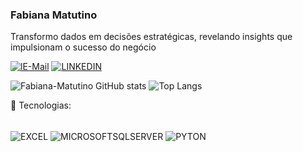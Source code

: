 ### Fabiana Matutino
Transformo dados em decisões estratégicas, revelando insights que impulsionam o sucesso do negócio


[![lE-Mail](https://img.shields.io/badge/Gmail-D14836?style=for-the-badge&logo=gmail&logoColor=white)](https://https://l1nk.dev/emailfabiana)
[![LINKEDIN](https://img.shields.io/badge/LinkedIn-0077B5?style=for-the-badge&logo=linkedin&logoColor=white)](https://encr.pw/linkedinfabiana)


![Fabiana-Matutino GitHub stats](https://github-readme-stats.vercel.app/api?username=fabiana-matutino&show_icons=true&theme=dracula) ![Top Langs](https://github-readme-stats.vercel.app/api/top-langs/?username=fabiana-matutino&hide_progress=true)

🚀 Tecnologias:

<div style="display: inline_block"><br/>
<img align="center" alt="EXCEL" src="https://img.shields.io/badge/Microsoft_Excel-217346?style=for-the-badge&logo=microsoft-excel&logoColor=white"/>
<img align="center" alt="MICROSOFTSQLSERVER" src="https://img.shields.io/badge/Microsoft_SQL_Server-CC2927?style=for-the-badge&logo=microsoft-sql-server&logoColor=white"/>
<img align="center" alt="PYTON" src="https://img.shields.io/badge/Python-14354C?style=for-the-badge&logo=python&logoColor=white"/>
</div><BR/>
